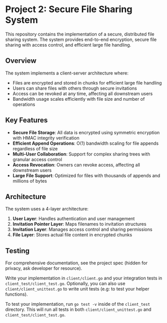 # Project 2: Secure File Sharing System

This repository contains the implementation of a secure, distributed file sharing system. The system provides end-to-end encryption, secure file sharing with access control, and efficient large file handling.

## Overview

The system implements a client-server architecture where:
- Files are encrypted and stored in chunks for efficient large file handling
- Users can share files with others through secure invitations
- Access can be revoked at any time, affecting all downstream users
- Bandwidth usage scales efficiently with file size and number of operations

## Key Features

- **Secure File Storage**: All data is encrypted using symmetric encryption with HMAC integrity verification
- **Efficient Append Operations**: O(1) bandwidth scaling for file appends regardless of file size
- **Multi-User Collaboration**: Support for complex sharing trees with granular access control
- **Access Revocation**: Owners can revoke access, affecting all downstream users
- **Large File Support**: Optimized for files with thousands of appends and millions of bytes

## Architecture

The system uses a 4-layer architecture:
1. **User Layer**: Handles authentication and user management
2. **Invitation Pointer Layer**: Maps filenames to invitation structures
3. **Invitation Layer**: Manages access control and sharing permissions
4. **File Layer**: Stores actual file content in encrypted chunks

## Testing

For comprehensive documentation, see the project spec (hidden for privacy, ask developer for resource).

Write your implementation in `client/client.go` and your integration tests in `client_test/client_test.go`. Optionally, you can also use `client/client_unittest.go` to write unit tests (e.g: to test your helper functions).

To test your implementation, run `go test -v` inside of the `client_test` directory. This will run all tests in both `client/client_unittest.go` and `client_test/client_test.go`.
